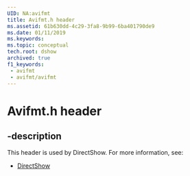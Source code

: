 ```yaml
---
UID: NA:avifmt
title: Avifmt.h header
ms.assetid: 61b630dd-4c29-3fa8-9b99-6ba401790de9
ms.date: 01/11/2019
ms.keywords: 
ms.topic: conceptual
tech.root: dshow
archived: true
f1_keywords:
 - avifmt
 - avifmt/avifmt
---
```


# Avifmt.h header


## -description

This header is used by DirectShow. For more information, see:

- [DirectShow](../_dshow/index.md)

